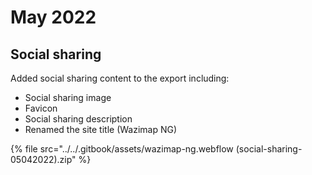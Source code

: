 # May 2022

## Social sharing&#x20;

Added social sharing content to the export including:

* Social sharing image
* Favicon
* Social sharing description
* Renamed the site title (Wazimap NG)

{% file src="../../.gitbook/assets/wazimap-ng.webflow (social-sharing-05042022).zip" %}
